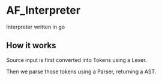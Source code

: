 # AF_Interpreter
Interpreter written in go

## How it works
Source input is first converted into Tokens using a Lexer.   

Then we parse those tokens using a Parser, returning a AST.

